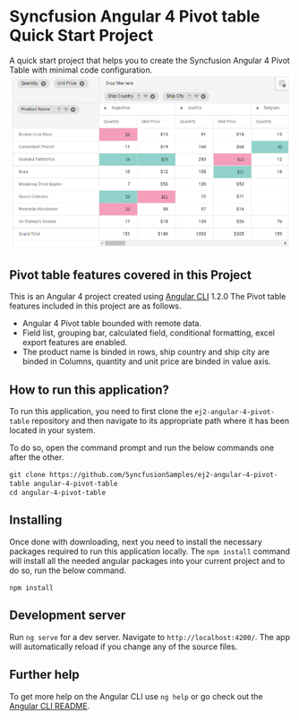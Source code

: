 # Syncfusion Angular 4 Pivot table Quick Start Project

A quick start project that helps you to create the Syncfusion Angular 4 Pivot Table with minimal code configuration.
![Angular 4 Pivot-table](angular-4-pivot-table.PNG)

## Pivot table features covered in this Project

This is an Angular 4 project created using [Angular CLI](https://github.com/angular/angular-cli) 1.2.0 The Pivot table features included in this project are as follows.

* Angular 4 Pivot table bounded with remote data.
* Field list, grouping bar, calculated field, conditional formatting, excel export features are enabled.
* The product name is binded in rows, ship country and ship city are binded in Columns, quantity and unit price are binded in value axis.

## How to run this application?
To run this application, you need to first clone the `ej2-angular-4-pivot-table` repository and then navigate to its appropriate path where it has been located in your system.

To do so, open the command prompt and run the below commands one after the other.

```
git clone https://github.com/SyncfusionSamples/ej2-angular-4-pivot-table angular-4-pivot-table
cd angular-4-pivot-table
```


## Installing

Once done with downloading, next you need to install the necessary packages required to run this application locally. The `npm install` command will install all the needed angular packages into your current project and to do so, run the below command.

```
npm install
```

## Development server

Run `ng serve` for a dev server. Navigate to `http://localhost:4200/`. The app will automatically reload if you change any of the source files.

## Further help

To get more help on the Angular CLI use `ng help` or go check out the [Angular CLI README](https://github.com/angular/angular-cli/blob/master/README.md).
